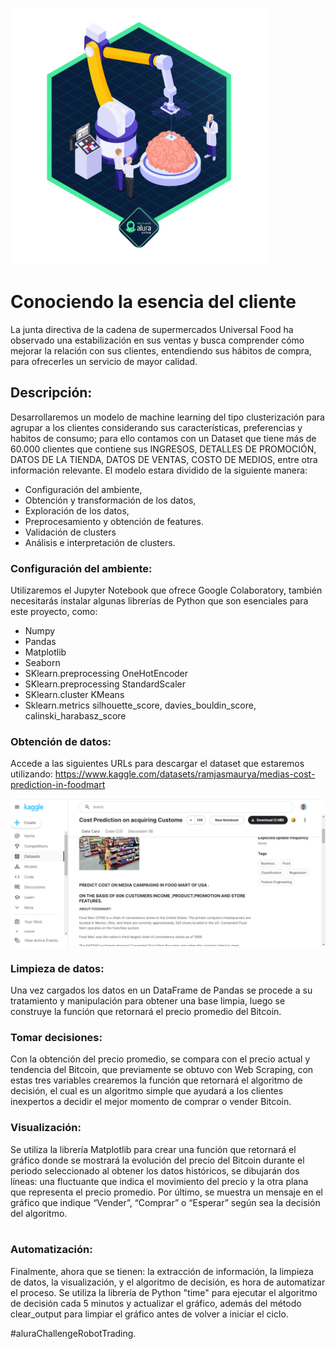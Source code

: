 ![](https://github.com/jumacaq/esencia_del_cliente/blob/main/Challenge_3.webp)
# Conociendo la esencia del cliente
La junta directiva de la cadena de supermercados Universal Food ha observado una estabilización en sus ventas y busca comprender cómo mejorar la relación con sus clientes, entendiendo sus hábitos de compra, para ofrecerles un servicio de mayor calidad.
## Descripción: 
Desarrollaremos un modelo de machine learning del tipo clusterización para agrupar a los clientes considerando sus características, preferencias y habitos de consumo; para ello contamos con un Dataset que tiene más de 60.000 clientes que contiene sus INGRESOS, DETALLES DE PROMOCIÓN, DATOS DE LA TIENDA, DATOS DE VENTAS, COSTO DE MEDIOS, entre otra información relevante.
El modelo estara dividido de la siguiente manera:
* Configuración del ambiente,
* Obtención y transformación de los datos,
* Exploración de los datos,
* Preprocesamiento y obtención de features.
* Validación de clusters
* Análisis e interpretación de clusters.


### Configuración del ambiente: 
Utilizaremos el Jupyter Notebook que ofrece Google Colaboratory, también necesitarás instalar algunas librerías de Python que son esenciales para este proyecto, como: <br>
- Numpy 
- Pandas 
- Matplotlib
- Seaborn
- SKlearn.preprocessing OneHotEncoder
- SKlearn.preprocessing StandardScaler
- SKlearn.cluster KMeans
- Sklearn.metrics silhouette_score, davies_bouldin_score, calinski_harabasz_score


### Obtención de datos:
Accede a las siguientes URLs para descargar el dataset que estaremos utilizando: https://www.kaggle.com/datasets/ramjasmaurya/medias-cost-prediction-in-foodmart <br> 

![image](https://github.com/jumacaq/esencia_del_cliente/blob/main/Kaggle_esencia_cliente.png)


### Limpieza de datos: 
Una vez cargados los datos en un DataFrame de Pandas se procede a su tratamiento y manipulación para obtener una base limpia, luego se construye la función que retornará el precio promedio del Bitcoin.

### Tomar decisiones: 
Con la obtención del precio promedio, se compara con el precio actual y tendencia del Bitcoin, que previamente se obtuvo con Web Scraping, con estas tres variables crearemos la función que retornará el algoritmo de decisión, el cual es un algoritmo simple que ayudará a los clientes inexpertos a decidir el mejor momento de comprar o vender Bitcoin.

### Visualización: 
Se utiliza la librería Matplotlib para crear una función que retornará el gráfico donde se mostrará la evolución del precio del Bitcoin durante el periodo seleccionado al obtener los datos históricos, se dibujarán dos líneas: una fluctuante que indica el movimiento del precio y la otra plana que representa el precio promedio. Por último, se muestra un mensaje en el gráfico que indique “Vender”, “Comprar” o “Esperar” según sea la decisión del algoritmo.<br>
<br>

### Automatización: 
Finalmente, ahora que se tienen: la extracción de información,  la limpieza de datos, la visualización, y el algoritmo de decisión, es hora de automatizar el proceso. Se utiliza la librería de Python "time" para ejecutar el algoritmo de decisión cada 5 minutos y actualizar el gráfico, además del método clear_output para limpiar el gráfico antes de volver a iniciar el ciclo.<br>

#aluraChallengeRobotTrading.
<br>

